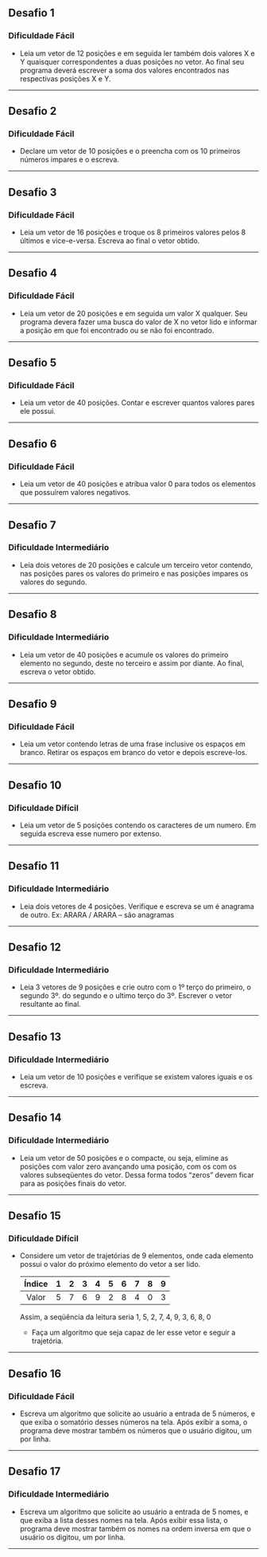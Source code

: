 ## Desafio 1
### Dificuldade Fácil
- Leia um vetor de 12 posições e em seguida ler também dois valores X e Y quaisquer correspondentes a duas posições no vetor. Ao final seu programa deverá escrever a soma dos valores encontrados nas respectivas posições X e Y.
---
## Desafio 2
### Dificuldade Fácil
- Declare um vetor de 10 posições e o preencha com os 10 primeiros números impares e o escreva.
---
## Desafio 3
### Dificuldade Fácil
- Leia um vetor de 16 posições e troque os 8 primeiros valores pelos 8 últimos e vice-e-versa. Escreva ao final o vetor obtido.
---
## Desafio 4
### Dificuldade Fácil
- Leia um vetor de 20 posições e em seguida um valor X qualquer. Seu programa devera fazer uma busca do valor de X no vetor lido e informar a posição em que foi encontrado ou se não foi encontrado.
---
## Desafio 5
### Dificuldade Fácil
- Leia um vetor de 40 posições. Contar e escrever quantos valores pares ele possui.
---
## Desafio 6
### Dificuldade Fácil
- Leia um vetor de 40 posições e atribua valor 0 para todos os elementos que possuírem valores negativos.
---
## Desafio 7
### Dificuldade Intermediário
- Leia dois vetores de 20 posições e calcule um terceiro vetor contendo, nas posições pares os valores do primeiro e nas posições impares os valores do segundo.
---

## Desafio 8
### Dificuldade Intermediário
- Leia um vetor de 40 posições e acumule os valores do primeiro elemento no segundo, deste no terceiro e assim por diante. Ao final, escreva o vetor obtido.
---

## Desafio 9
### Dificuldade Fácil
- Leia um vetor contendo letras de uma frase inclusive os espaços em branco. Retirar os espaços em branco do vetor e depois escreve-los.
---

## Desafio 10
### Dificuldade Difícil
- Leia um vetor de 5 posições contendo os caracteres de um numero. Em seguida escreva esse numero por extenso.
---

## Desafio 11
### Dificuldade Intermediário
- Leia dois vetores de 4 posições. Verifique e escreva se um é anagrama de outro. Ex:
    ARARA / ARARA – são anagramas
---

## Desafio 12
### Dificuldade Intermediário
- Leia 3 vetores de 9 posições e crie outro com o 1º terço do primeiro, o segundo 3º. do segundo e o ultimo terço do 3º. Escrever o vetor resultante ao final.
---

## Desafio 13
### Dificuldade Intermediário
- Leia um vetor de 10 posições e verifique se existem valores iguais e os escreva.
---

## Desafio 14
### Dificuldade Intermediário
- Leia um vetor de 50 posições e o compacte, ou seja, elimine as posições com valor zero avançando uma posição, com os com os valores subseqüentes do vetor. Dessa forma todos “zeros” devem ficar para as posições finais do vetor.

---

## Desafio 15
### Dificuldade Difícil
- Considere um vetor de trajetórias de 9 elementos, onde cada elemento possui o valor do próximo elemento do vetor a ser lido.                    

  Índice |  1  |  2  |  3  |  4  |  5  |  6  |  7  |  8  |  9 
  :-----:|:---:|:---:|:---:|:---:|:---:|:---:|:---:|:---:|:---:
  Valor  |  5  |  7  |  6  |  9  |  2  |  8  |  4  |  0  |  3            

  Assim, a seqüência da leitura seria 1, 5, 2, 7, 4, 9, 3, 6, 8, 0            

  - Faça um algoritmo que seja capaz de ler esse vetor e seguir a trajetória.

---

## Desafio 16
### Dificuldade Fácil
- Escreva um algoritmo que solicite ao usuário a entrada de 5 números, e que exiba o somatório desses números na tela. Após exibir a soma, o programa deve mostrar também os números que o usuário digitou, um por linha.  
---

## Desafio 17
### Dificuldade Intermediário
- Escreva um algoritmo que solicite ao usuário a entrada de 5 nomes, e que exiba a lista desses nomes na tela. Após exibir essa lista, o programa deve mostrar também os nomes na ordem inversa em que o usuário os digitou, um por linha.  
---

<!--
## Desafio 18
### Dificuldade Fácil 
- Crie um programa que solicite a entrada de 10 números pelo usuário, armazenando-os em um vetor, e então monte outro vetor com os valores do primeiro multiplicados por 5. Exiba os valores dos dois vetores na tela, simultaneamente, em duas colunas (um em cada coluna), uma posição por linha.   
---
## Desafio 19
### Dificuldade Fácil
- Crie um programa que armazene 10 números digitados pelo usuário em dois vetores: um somente para números pares, e outro somente para números ímpares. Após, exiba os valores dos dois vetores na tela, em sequência. Obs.: As posições que não receberem valores exibirão o número zero. Não se preocupe com isso por enquanto.  
---
## Desafio 20
### Dificuldade Fácil
- Modifique o programa anterior para não aceitar a entrada do número zero, e requisitar a digitação de outro número neste caso.  
---
## Desafio 21
### Dificuldade Fácil
- Modifique novamente o programa anterior, de modo a não exibir na saída os números zero que são mostrados para todas as posições que não receberam nenhum valor durante a atribuição (e portanto estão vazias).
---
-->

